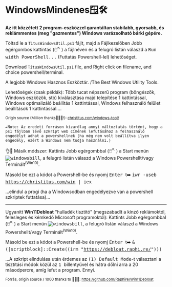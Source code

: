 # WindowsMindenes🪟🛠️
<b>Az itt közzétett 2 program-eszközzel garantáltan stabilabb, gyorsabb, és reklámmentes (meg "gazmentes") Windows varázsolható bárki gépére.</b>

Töltsd le a <code>TitusWindowsUtil.ps1</code> fájlt, majd a Fájlkezelőben Jobb egérgombos kattintás (🖱️<sup>↖️</sup> ) a fájlnéven és a felugró listán válaszd a <tt>Run width PowerShell...</tt> (Futtatás Powershell-lel) lehetőséget.

Download <code>TitusWindowsUtil.ps1</code> file, and Right click on filename, and choice powershell/terminal.

A legjobb Windows Hasznos Eszköztár. /The Best Windows Utility Tools.  

Lehetőségek (csak példák): Több tucat népszerű program (böngészők, Windows eszközök, stb) kiválasztása majd telepítése 1 kattintással, Windows optimalizáló beállítás 1 kattintással, Windows felhasználó felület beállítások 1 kattintással....

<sup>Origin source (Million thanks🙏🙏🙏!): <a href="https://christitus.com/windows-tool/" target="_blank">christitus.com/windows-tool/</a></sup>

<sup><tt>✒️Note: Az eredeti forráson kizarólag annyi változtatás történt, hogy a ps1 fájlban lévő szkript web címének lefutásához a felhasználó engedélyt adhat a powershellnek (ha még nem volt beállítva ilyen engedély, ezért a Windows nem tudja használni.)</tt></sup>

👌🥈 Másik módszer:
Kattints Jobb egérgombbal (🖱️<sup>↖️</sup> ) a Start menün <kbd>![windowsbill](https://github.com/user-attachments/assets/85cd7478-4ebe-4051-98cf-bde8cbaba2d3)</kbd>, a felugró listán válaszd a Windows Powershellt/vagy Terminált<sup>(Win10)</sup>.

Másold be ezt a kódot a Powershell-be és nyomj <kbd> Enter </kbd>t➡️     <tt> iwr -useb https://christitus.com/win | iex </tt>
  
  ...elindul a progi (ha a Windowsodban engedélyezve van a powershell szkriptek futtatása)...<hr>

Ugyanitt <b>Win11Debloat</b> "hulladék tisztitó" (megszabadít a kínzó reklámoktól, felesleges és kémkedő Microsoft programoktól):
Kattints Jobb egérgombbal (🖱️<sup>↖️</sup> ) a Start menün <kbd>![windowsbill](https://github.com/user-attachments/assets/85cd7478-4ebe-4051-98cf-bde8cbaba2d3)</kbd>, a felugró listán válaszd a Windows Powershellt/vagy Terminált<sup>(Win10)</sup>.

Másold be ezt a kódot a Powershell-be és nyomj <kbd> Enter </kbd>t➡️     <tt> & ([scriptblock]::Create((irm "https://debloat.raphi.re/"))) </tt>

...A szkript elindulása után érdemes az <tt>(1) Default Mode</tt>-t választani a tisztítási módok közül az <kbd> 1 </kbd> billentyűvel és hátra dőlni arra a 20 másodpercre, amíg lefut a program. Ennyi.

<sup>Forrás, origin source / 1000 thanks to 🙏🙏🙏:
https://github.com/Raphire/Win11Debloat</sup>


